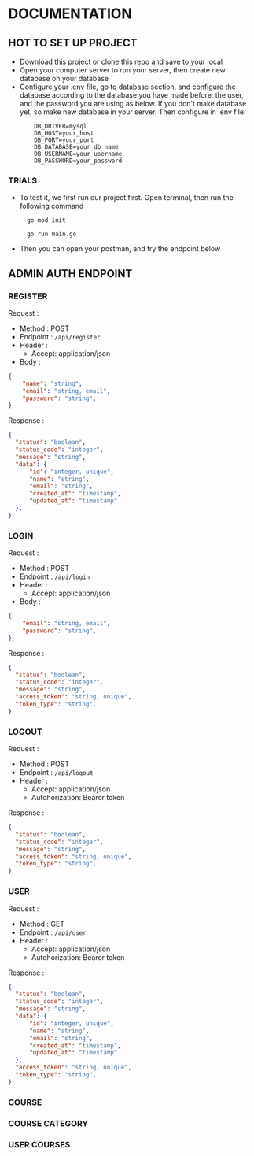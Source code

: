 # DOCUMENTATION

## HOT TO SET UP PROJECT

- Download this project or clone this repo and save to your local
- Open your computer server to run your server, then create new database on your database
- Configure your .env file, go to database section, and configure the database according to the database you have made before, the user, and the password you are using as below. If you don't make database yet, so make new database in your server. Then configure in .env file.
  ```
      DB_DRIVER=mysql
      DB_HOST=your_host
      DB_PORT=your_port
      DB_DATABASE=your_db_name
      DB_USERNAME=your_username
      DB_PASSWORD=your_password
  ```

### TRIALS

- To test it, we first run our project first. Open terminal, then run the following command
  ```
    go mod init
  ```
  ```
    go run main.go
  ```
- Then you can open your postman, and try the endpoint below

## ADMIN AUTH ENDPOINT

### REGISTER

Request :

- Method : POST
- Endpoint : `/api/register`
- Header :
  - Accept: application/json
- Body :

```json
{
    "name": "string",
    "email": "string, email",
    "password": "string",
}
```

Response :

```json
{
  "status": "boolean",
  "status_code": "integer",
  "message": "string",
  "data": {
      "id": "integer, unique",
      "name": "string",
      "email": "string",
      "created_at": "timestamp",
      "updated_at": "timestamp"
  },
}
```

### LOGIN

Request :

- Method : POST
- Endpoint : `/api/login`
- Header :
  - Accept: application/json
- Body :

```json
{
    "email": "string, email",
    "password": "string",
}
```

Response :

```json
{
  "status": "boolean",
  "status_code": "integer",
  "message": "string",
  "access_token": "string, unique",
  "token_type": "string",
}
```

### LOGOUT

Request :

- Method : POST
- Endpoint : `/api/logout`
- Header :
  - Accept: application/json
  - Autohorization: Bearer token

Response :

```json
{
  "status": "boolean",
  "status_code": "integer",
  "message": "string",
  "access_token": "string, unique",
  "token_type": "string",
}
```

### USER

Request :

- Method : GET
- Endpoint : `/api/user`
- Header :
  - Accept: application/json
  - Autohorization: Bearer token

Response :

```json
{
  "status": "boolean",
  "status_code": "integer",
  "message": "string",
  "data": {
      "id": "integer, unique",
      "name": "string",
      "email": "string",
      "created_at": "timestamp",
      "updated_at": "timestamp"
  },
  "access_token": "string, unique",
  "token_type": "string",
}
```

### COURSE

### COURSE CATEGORY

### USER COURSES